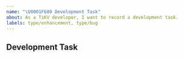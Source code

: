 ```yaml
---
name: "\U0001F680 Development Task"
about: As a TiKV developer, I want to record a development task.
labels: type/enhancement, type/bug
---
```


## Development Task
